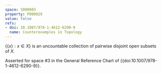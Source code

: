 ```yaml
---
space: S000003
property: P000029
value: false
refs:
- doi: 10.1007/978-1-4612-6290-9
  name: Counterexamples in Topology
---
```


$\{\{x\} : x \in X\}$ is an uncountable collection of pairwise disjoint open subsets of $X$.

Asserted for space #3 in the General Reference Chart of
{{doi:10.1007/978-1-4612-6290-9}}.
